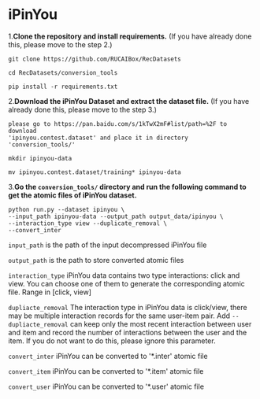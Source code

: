 # iPinYou

1.**Clone the repository and install requirements.** 
(If you have already done this, please move to the step 2.)

```
git clone https://github.com/RUCAIBox/RecDatasets

cd RecDatasets/conversion_tools

pip install -r requirements.txt
```

2.**Download the iPinYou Dataset and extract the dataset file.**
(If you have already done this, please move to the step 3.)

```
please go to https://pan.baidu.com/s/1kTwX2mF#list/path=%2F to download
'ipinyou.contest.dataset' and place it in directory 'conversion_tools/'

mkdir ipinyou-data

mv ipinyou.contest.dataset/training* ipinyou-data
```

3.**Go the ``conversion_tools/`` directory 
and run the following command to get the atomic files of iPinYou dataset.**

```
python run.py --dataset ipinyou \
--input_path ipinyou-data --output_path output_data/ipinyou \
--interaction_type view --duplicate_removal \
--convert_inter
```

`input_path` is the path of the input decompressed iPinYou file

`output_path` is the path to store converted atomic files

`interaction_type` iPinYou data contains two type interactions: click and view.
You can choose one of them to generate the corresponding atomic file. Range in [click, view]
 
 `dupliacte_removal` The interaction type in iPinYou data is click/view, 
 there may be multiple interaction records for the same user-item pair. Add `--dupliacte_removal` can 
 keep only the most recent interaction between user and item and 
 record the number of interactions between the user and the item. 
 If you do not want to do this, please ignore this parameter.
 
`convert_inter` iPinYou can be converted to '*.inter' atomic file
 
`convert_item` iPinYou can be converted to '*.item' atomic file
  
`convert_user` iPinYou can be converted to '*.user' atomic file
